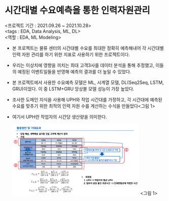 # 시간대별 수요예측을 통한 인력자원관리

<프로젝트 기간 : 2021.09.26 ~ 2021.10.28>  
<tags : EDA, Data Analysis, ML, DL>  
<역할 : EDA, ML Modeling>


- 본 프로젝트는 물류 센터의 시간대별 수요를 최대한 정확히 예측해내어 각 시간대별 인력 자원 관리를 하기 위한 지표로 사용하기 위한 프로젝트이다.

- 우리는 이상치에 영향을 끼치는 최대 고객3사를 데이터 분석을 통해 추정했고, 이들의 예정된 이벤트일들을 반영해 예측의 결과를 더 높일 수 있었다.
  
- 본 프로젝트에서 사용한 수요예측 모델은 ML, 시계열 모델, DL(Seq2Seq, LSTM, GRU)이었다. 이 중 LSTM+GRU 앙상블 모델 성능이 가장 높았다.
  
- 조사한 도메인 지식을 사용해 UPH와 작업 시간대를 가정하고, 각 시간대에 예측된 수요를 맞추기 위한 최적의 인력 자원 수를 계산하는 수식을 만들었다<그림 1>
  
- 여기서 UPH란 작업자의 시간당 생산량을 의미한다.

<p align="center">
  <img src = './img/uph.png' width = 400 alt = 'uph' />
  <그림 1>
</p>
